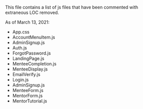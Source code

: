 This file contains a list of js files that have been commented with extraneous LOC removed.

As of March 13, 2021:

- App.css
- AccountMenuItem.js
- AdminSignup.js
- Auth.js
- ForgotPassword.js
- LandingPage.js
- MenteeCompletion.js
- MenteeDisplay.js
- EmailVerify.js
- Login.js
- AdminSignup.js
- MenteeForm.js
- MentorForm.js
- MentorTutorial.js
